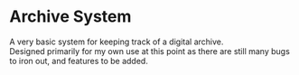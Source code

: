 # Archive System
A very basic system for keeping track of a digital archive.  
Designed primarily for my own use at this point as there are still many bugs to iron out, and features to be added.  
